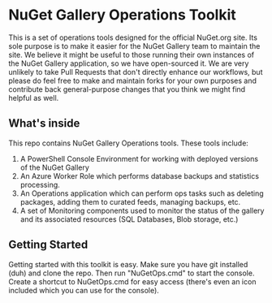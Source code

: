 # NuGet Gallery Operations Toolkit

This is a set of operations tools designed for the official NuGet.org site. Its sole purpose is to make it easier for the NuGet Gallery team to maintain the site. We believe it might be useful to those running their own instances of the NuGet Gallery application, so we have open-sourced it. We are very unlikely to take Pull Requests that don't directly enhance our workflows, but please do feel free to make and maintain forks for your own purposes and contribute back general-purpose changes that you think we might find helpful as well.

## What's inside
This repo contains NuGet Gallery Operations tools. These tools include:

1. A PowerShell Console Environment for working with deployed versions of the NuGet Gallery
2. An Azure Worker Role which performs database backups and statistics processing.
3. An Operations application which can perform ops tasks such as deleting packages, adding them to curated feeds, managing backups, etc.
4. A set of Monitoring components used to monitor the status of the gallery and its associated resources (SQL Databases, Blob storage, etc.)

## Getting Started
Getting started with this toolkit is easy. Make sure you have git installed (duh) and clone the repo. Then run "NuGetOps.cmd" to start the console. Create a shortcut to NuGetOps.cmd for easy access (there's even an icon included which you can use for the console).
